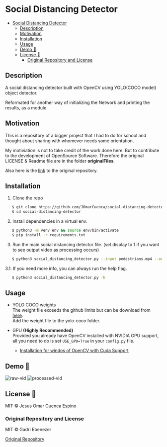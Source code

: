 # Social Distancing Detector

- [Social Distancing Detector](#social-distancing-detector)
  - [Description](#description)
  - [Motivation](#motivation)
  - [Installation](#installation)
  - [Usage](#usage)
  - [Demo :movie_camera:](#demo-movie_camera)
  - [License :key:](#license-key)
    - [Original Repository and License](#original-repository-and-license)

## Description

A social distancing detector built with OpenCV using YOLO(COCO model) object detector.

Reformated for another way of initializing the Network and printing the results, as a module.

## Motivation

This is a repository of a bigger project that I had to do for school and thought about sharing with whomever needs some orientation.

My motiviation is not to take credit of the work done here. But to contribute to the development of OpenSource Software. Therefore the original LICENSE & Readme file are in the folder **originalFiles**. 

Also here is the [link](https://github.com/aibenStunner/social-distancing-detector) to the original repository.

## Installation

1. Clone the repo

```bash
   $ git clone https://github.com/JOmarCuenca/social-distancing-detector
   $ cd social-distancing-detector
```

2. Install dependencies in a virtual env.

```bash
   $ python3 -m venv env && source env/bin/activate
   $ pip install -r requirements.txt
```

3. Run the main social distancing detector file. (set display to 1 if you want to see output video as processing occurs)
```bash
   $ python3 social_distancing_detector.py --input pedestrians.mp4 --output output.avi --display
```

3.1. If you need more info, you can always run the help flag.
```bash
   $ python3 social_distancing_detector.py -h
```

## Usage 

 - YOLO COCO weights\
The weight file exceeds the github limits but can be download from <a href="https://pjreddie.com/media/files/yolov3.weights">here</a>.\
Add the weight file to the yolo-coco folder.

 - GPU **(Highly Recommended)**\
Provided you already have OpenCV installed with NVIDIA GPU support, all you need to do is set ```USE_GPU=True``` in your ```config.py``` file.

   - [Installation for windos of OpenCV with Cuda Support](https://youtu.be/YsmhKar8oOc)

## Demo :movie_camera:
![raw-vid](res/demo0.gif "Unprocessed video") ![processed-vid](res/demo1.gif "Processed video")


## License :key:

MIT &copy; Jesus Omar Cuenca Espino

### Original Repository and License

MIT &copy; Gadri Ebenezer

[Original Repository](https://github.com/aibenStunner/social-distancing-detector)